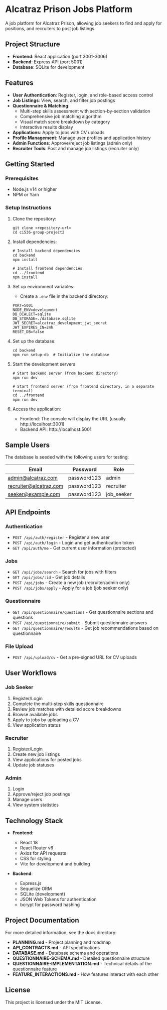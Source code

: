 # Alcatraz Prison Jobs Platform

A job platform for Alcatraz Prison, allowing job seekers to find and apply for positions, and recruiters to post job listings.

## Project Structure

- **Frontend**: React application (port 3001-3006)
- **Backend**: Express API (port 5001)
- **Database**: SQLite for development

## Features

- **User Authentication**: Register, login, and role-based access control
- **Job Listings**: View, search, and filter job postings
- **Questionnaire & Matching**: 
  - Multi-step skills assessment with section-by-section validation
  - Comprehensive job matching algorithm
  - Visual match score breakdown by category
  - Interactive results display 
- **Applications**: Apply to jobs with CV uploads
- **Profile Management**: Manage user profiles and application history
- **Admin Functions**: Approve/reject job listings (admin only)
- **Recruiter Tools**: Post and manage job listings (recruiter only)

## Getting Started

### Prerequisites

- Node.js v14 or higher
- NPM or Yarn

### Setup Instructions

1. Clone the repository:
   ```
   git clone <repository-url>
   cd ci536-group-project2
   ```

2. Install dependencies:
   ```
   # Install backend dependencies
   cd backend
   npm install

   # Install frontend dependencies
   cd ../frontend
   npm install
   ```

3. Set up environment variables:
   - Create a `.env` file in the backend directory:
   ```
   PORT=5001
   NODE_ENV=development
   DB_DIALECT=sqlite
   DB_STORAGE=./database.sqlite
   JWT_SECRET=alcatraz_development_jwt_secret
   JWT_EXPIRES_IN=24h
   RESET_DB=false
   ```

4. Set up the database:
   ```
   cd backend
   npm run setup-db  # Initialize the database
   ```

5. Start the development servers:
   ```
   # Start backend server (from backend directory)
   npm run dev

   # Start frontend server (from frontend directory, in a separate terminal)
   cd ../frontend
   npm run dev
   ```

6. Access the application:
   - Frontend: The console will display the URL (usually http://localhost:3001)
   - Backend API: http://localhost:5001

## Sample Users

The database is seeded with the following users for testing:

| Email                 | Password    | Role      |
|-----------------------|-------------|-----------|
| admin@alcatraz.com    | password123 | admin     |
| recruiter@alcatraz.com| password123 | recruiter |
| seeker@example.com    | password123 | job_seeker|

## API Endpoints

### Authentication
- `POST /api/auth/register` - Register a new user
- `POST /api/auth/login` - Login and get authentication token
- `GET /api/auth/me` - Get current user information (protected)

### Jobs
- `GET /api/jobs/search` - Search for jobs with filters
- `GET /api/jobs/:id` - Get job details
- `POST /api/jobs` - Create a new job (recruiter/admin only)
- `POST /api/jobs/apply` - Apply for a job (job seeker only)

### Questionnaire
- `GET /api/questionnaire/questions` - Get questionnaire sections and questions
- `POST /api/questionnaire/submit` - Submit questionnaire answers
- `GET /api/questionnaire/results` - Get job recommendations based on questionnaire

### File Upload
- `POST /api/upload/cv` - Get a pre-signed URL for CV uploads

## User Workflows

### Job Seeker
1. Register/Login
2. Complete the multi-step skills questionnaire
3. Review job matches with detailed score breakdowns
4. Browse available jobs
5. Apply to jobs by uploading a CV
6. View application status

### Recruiter
1. Register/Login
2. Create new job listings
3. View applications for posted jobs
4. Update job statuses

### Admin
1. Login
2. Approve/reject job postings
3. Manage users
4. View system statistics

## Technology Stack

- **Frontend**:
  - React 18
  - React Router v6
  - Axios for API requests
  - CSS for styling
  - Vite for development and building

- **Backend**:
  - Express.js
  - Sequelize ORM
  - SQLite (development)
  - JSON Web Tokens for authentication
  - bcrypt for password hashing

## Project Documentation

For more detailed information, see the docs directory:

- **PLANNING.md** - Project planning and roadmap
- **API_CONTRACTS.md** - API specifications
- **DATABASE.md** - Database schema and operations
- **QUESTIONNAIRE-SCHEMA.md** - Detailed questionnaire structure
- **QUESTIONNAIRE-IMPLEMENTATION.md** - Technical details of the questionnaire feature
- **FEATURE_INTERACTIONS.md** - How features interact with each other

## License

This project is licensed under the MIT License.